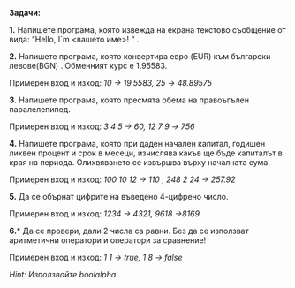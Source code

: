 **Задачи:**

**1.** Напишете програма, която извежда на екрана текстово съобщение от вида: “Hello, I`m <вашето име>! “ . 

 

**2.** Напишете програма, която конвертира евро (EUR) към български левове(BGN)  . Обменният курс е 1.95583.

Примерен вход и изход: *10 -> 19.5583,  25* *->* *48.89575*

 

**3.** Напишете програма, която пресмята обема на правоъгълен паралелепипед.

Примерен вход и изход: *3 4 5 -> 60, 12 7 9* *-> 756*

 

**4.** Напишете програма, която при даден начален капитал, годишен лихвен процент и срок в месеци, изчислява какъв ще бъде капиталът в края на периода. Олихвяването се извършва върху началната сума.  

Примерен вход и изход: *100 10 12 -> 110* , *248  2 24 -> 257.92*

 

**5.** Да се обърнат цифрите на въведено 4-цифрено число.    

Примерен вход и изход: *1234 -> 4321, 9618 ->8169*

 

**6.*** Да се провери, дали 2 числа са равни. Без да се използват аритметични оператори и оператори за сравнение!

Примерен вход и изход: *1 1 -> true,  1 8 -> false*

*Hint: Използвайте* *boolalpha*

 

